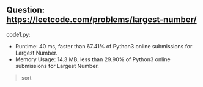 ## Question: https://leetcode.com/problems/largest-number/

code1.py:
* Runtime: 40 ms, faster than 67.41% of Python3 online submissions for Largest Number.
* Memory Usage: 14.3 MB, less than 29.90% of Python3 online submissions for Largest Number.
> sort